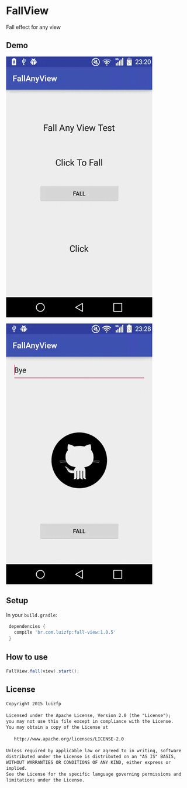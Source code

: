 # FallView
Fall effect for any view
## Demo

![art/gif1.gif](art/gif1.gif)

![art/gif2.gif](art/gif2.gif)

## Setup

In your `build.gradle`:

```gradle
 dependencies {
   compile 'br.com.luizfp:fall-view:1.0.5'
 }
```
## How to use

```java
FallView.fall(view).start();
```

## License

    Copyright 2015 luizfp

    Licensed under the Apache License, Version 2.0 (the "License");
    you may not use this file except in compliance with the License.
    You may obtain a copy of the License at

       http://www.apache.org/licenses/LICENSE-2.0

    Unless required by applicable law or agreed to in writing, software
    distributed under the License is distributed on an "AS IS" BASIS,
    WITHOUT WARRANTIES OR CONDITIONS OF ANY KIND, either express or implied.
    See the License for the specific language governing permissions and
    limitations under the License.
